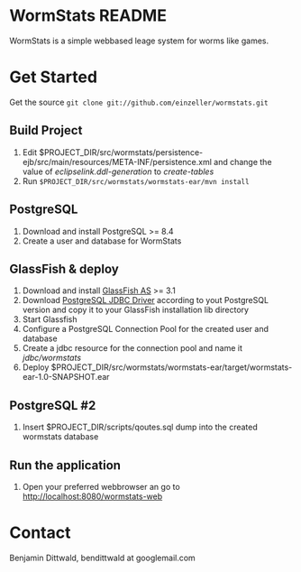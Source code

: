 # WormStats README
WormStats is a simple webbased leage system for worms like games.

# Get Started
Get the source
`git clone git://github.com/einzeller/wormstats.git`

## Build Project
1. Edit $PROJECT_DIR/src/wormstats/persistence-ejb/src/main/resources/META-INF/persistence.xml and change the value of *eclipselink.ddl-generation* to *create-tables*
1. Run `$PROJECT_DIR/src/wormstats/wormstats-ear/mvn install`

## PostgreSQL
1. Download and install PostgreSQL >= 8.4
1. Create a user and database for WormStats

## GlassFish & deploy
1. Download and install [GlassFish AS](http://glassfish.java.net/) >= 3.1
1. Download [PostgreSQL JDBC Driver](http://jdbc.postgresql.org/download.html) according to yout PostgreSQL version and copy it to your GlassFish installation lib directory
1. Start Glassfish
1. Configure a PostgreSQL Connection Pool for the created user and database
1. Create a jdbc resource for the connection pool and name it *jdbc/wormstats*
1. Deploy $PROJECT_DIR/src/wormstats/wormstats-ear/target/wormstats-ear-1.0-SNAPSHOT.ear

## PostgreSQL #2
1. Insert $PROJECT_DIR/scripts/qoutes.sql dump into the created wormstats database

## Run the application
1. Open your preferred webbrowser an go to [http://localhost:8080/wormstats-web](http://localhost:8080/wormstats-web)

# Contact
Benjamin Dittwald, bendittwald at googlemail.com


